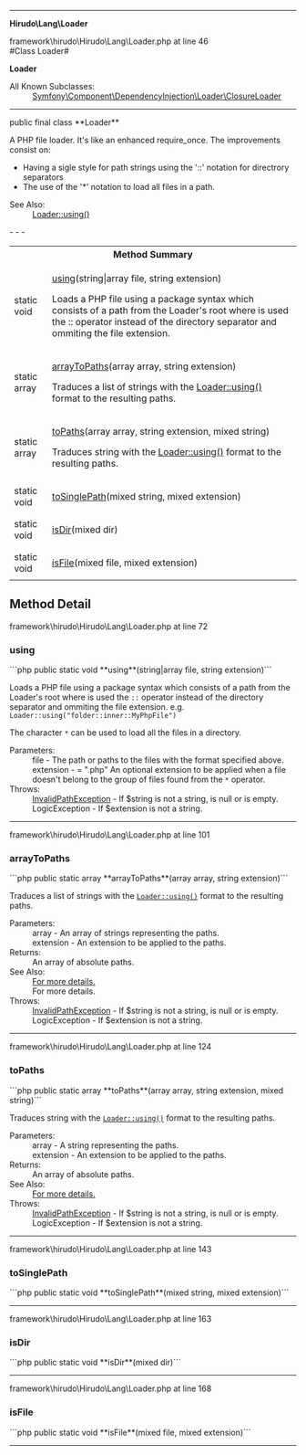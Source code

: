 - - -

**Hirudo\Lang\Loader**
<div class="location">framework\hirudo\Hirudo\Lang\Loader.php at line 46</div>
#Class Loader#

**Loader**


<dl>
<dt>All Known Subclasses:</dt>
<dd><a href="https://github.com/JeyDotC/Hirudo-docs/blob/master/symfony/component/dependencyinjection/loader/closureloader.html">Symfony\Component\DependencyInjection\Loader\ClosureLoader</a> </dd>
</dl>

- - -

<p class="signature">public final  class **Loader**</p>

<div class="comment" id="overview_description"><p><p>A PHP file loader. It's like an enhanced require_once. The improvements
consist on:</p></p>
<ul>
<li>Having a sigle style for path strings using the '::' notation for directrory separators</li>
<li>The use of the '*' notation to load all files in a path.</li>
</ul>
<p></p></div>

<dl>
<dt>See Also:</dt>
<dd><a href="../../../../hirudo/lang/loader.html#using()">Loader::using()</a></dd>
</dl>
- - -

<table id="summary_method">
<tr><th colspan="2">Method Summary</th></tr>
<tr>
<td class="type">static  void</td>
<td class="description"><p class="name"><a href="#using">using</a>(string|array file, string extension)</p><p class="description">Loads a PHP file using a package syntax which consists of a path from
the Loader's root where is used the :: operator instead of
the directory separator and ommiting the file extension. </p></td>
</tr>
<tr>
<td class="type">static  array</td>
<td class="description"><p class="name"><a href="#arrayToPaths">arrayToPaths</a>(array array, string extension)</p><p class="description">Traduces a list of strings with the <a href="../../hirudo/lang/loader.html#using()">Loader::using()</a> format to the
resulting paths.</p></td>
</tr>
<tr>
<td class="type">static  array</td>
<td class="description"><p class="name"><a href="#toPaths">toPaths</a>(array array, string extension, mixed string)</p><p class="description">Traduces string with the <a href="../../hirudo/lang/loader.html#using()">Loader::using()</a> format to the
resulting paths.</p></td>
</tr>
<tr>
<td class="type">static  void</td>
<td class="description"><p class="name"><a href="#toSinglePath">toSinglePath</a>(mixed string, mixed extension)</p></td>
</tr>
<tr>
<td class="type">static  void</td>
<td class="description"><p class="name"><a href="#isDir">isDir</a>(mixed dir)</p></td>
</tr>
<tr>
<td class="type">static  void</td>
<td class="description"><p class="name"><a href="#isFile">isFile</a>(mixed file, mixed extension)</p></td>
</tr>
</table>

<h2 id="detail_method">Method Detail</h2>
<div class="location">framework\hirudo\Hirudo\Lang\Loader.php at line 72</div>
<h3 id="using()">using</h3>
```php
public static  void **using**(string|array file, string extension)```
<div class="details">
<p><p>Loads a PHP file using a package syntax which consists of a path from
the Loader's root where is used the <code>::</code> operator instead of
the directory separator and ommiting the file extension.
e.g. <code>Loader::using("folder::inner::MyPhpFile")</code></p></p><p><p>The character <code>*</code> can be used to load all the files in a
directory.</p></p><dl>
<dt>Parameters:</dt>
<dd>file - The path or paths to the files with the format specified above.</dd>
<dd>extension - = ".php" An optional extension to be applied when a file doesn't belong to the group of files found from the <code>*</code> operator.</dd>
<dt>Throws:</dt>
<dd><a href="../../hirudo/lang/invalidpathexception.html">InvalidPathException</a> - If $string is not a string, is null or is empty.</dd>
<dd>LogicException - If $extension is not a string.</dd>
</dl>
</div>

- - -

<div class="location">framework\hirudo\Hirudo\Lang\Loader.php at line 101</div>
<h3 id="arrayToPaths()">arrayToPaths</h3>
```php
public static  array **arrayToPaths**(array array, string extension)```
<div class="details">
<p>Traduces a list of strings with the <code><a href="../../hirudo/lang/loader.html#using()">Loader::using()</a></code> format to the
resulting paths.</p><dl>
<dt>Parameters:</dt>
<dd>array - An array of strings representing the paths.</dd>
<dd>extension - An extension to be applied to the paths.</dd>
<dt>Returns:</dt>
<dd>An array of absolute paths.</dd>
<dt>See Also:</dt>
<dd><a href="../../hirudo/lang/loader.html#using()">For more details.</a></dd>
<dd>For more details.</dd>
<dt>Throws:</dt>
<dd><a href="../../hirudo/lang/invalidpathexception.html">InvalidPathException</a> - If $string is not a string, is null or is empty.</dd>
<dd>LogicException - If $extension is not a string.</dd>
</dl>
</div>

- - -

<div class="location">framework\hirudo\Hirudo\Lang\Loader.php at line 124</div>
<h3 id="toPaths()">toPaths</h3>
```php
public static  array **toPaths**(array array, string extension, mixed string)```
<div class="details">
<p>Traduces string with the <code><a href="../../hirudo/lang/loader.html#using()">Loader::using()</a></code> format to the
resulting paths.</p><dl>
<dt>Parameters:</dt>
<dd>array - A string representing the paths.</dd>
<dd>extension - An extension to be applied to the paths.</dd>
<dt>Returns:</dt>
<dd>An array of absolute paths.</dd>
<dt>See Also:</dt>
<dd><a href="../../hirudo/lang/loader.html#using()">For more details.</a></dd>
<dt>Throws:</dt>
<dd><a href="../../hirudo/lang/invalidpathexception.html">InvalidPathException</a> - If $string is not a string, is null or is empty.</dd>
<dd>LogicException - If $extension is not a string.</dd>
</dl>
</div>

- - -

<div class="location">framework\hirudo\Hirudo\Lang\Loader.php at line 143</div>
<h3 id="toSinglePath()">toSinglePath</h3>
```php
public static  void **toSinglePath**(mixed string, mixed extension)```
<div class="details">
</div>

- - -

<div class="location">framework\hirudo\Hirudo\Lang\Loader.php at line 163</div>
<h3 id="isDir()">isDir</h3>
```php
public static  void **isDir**(mixed dir)```
<div class="details">
</div>

- - -

<div class="location">framework\hirudo\Hirudo\Lang\Loader.php at line 168</div>
<h3 id="isFile()">isFile</h3>
```php
public static  void **isFile**(mixed file, mixed extension)```
<div class="details">
</div>

- - -

